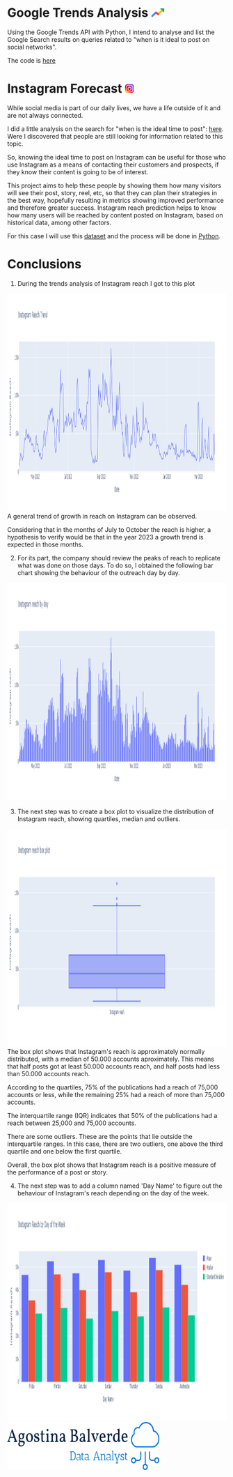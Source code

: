 # Google Trends Analysis <img src="https://github.com/AgosBal/Instagram-Reach/blob/40768e90852e0ed2c44aeb399a07167fcfb74aa5/img/Google%20Trends.png" width="30" height="20" alt="Google Trends">

Using the Google Trends API with Python, I intend to analyse and list the Google Search results on queries related to "when is it ideal to post on social networks".

The code is [here](Google.Search.Analysis.ipynb)


# Instagram Forecast <img src="https://github.com/AgosBal/Instagram-Reach/blob/4abb54adfbc157be97f828eeca8b7f0fb6075498/img/Instagram.png" width="20" height="20" alt="Instagram">
While social media is part of our daily lives, we have a life outside of it and are not always connected.

I did a little analysis on the search for "when is the ideal time to post": [here](Google.Search.Analysis.ipynb). Were I discovered that people are still looking for information related to this topic.

So, knowing the ideal time to post on Instagram can be useful for those who use Instagram as a means of contacting their customers and prospects, if they know their content is going to be of interest.

This project aims to help these people by showing them how many visitors will see their post, story, reel, etc, so that they can plan their strategies in the best way, hopefully resulting in metrics showing improved performance and therefore greater success. Instagram reach prediction helps to know how many users will be reached by content posted on Instagram, based on historical data, among other factors.

For this case I will use this [dataset](Instagram-Reach.csv) and the process will be done in [Python](Instagram.Forecast.ipynb).

# Conclusions
1. During the trends analysis of Instagram reach I got to this plot
<img src="https://github.com/AgosBal/Instagram-Reach/blob/51c616296eef7bcf787eeb9a20f08f9ca4cd5263/img/Trend%20of%20Instagram%20reach.png" width='1500' height='500' alt="Instagram Reach Trend">
A general trend of growth in reach on Instagram can be observed.

Considering that in the months of July to October the reach is higher, a hypothesis to verify would be that in the year 2023 a growth trend is expected in those months.

2. For its part, the company should review the peaks of reach to replicate what was done on those days. To do so, I obtained the following bar chart showing the behaviour of the outreach day by day.
<img src="https://github.com/AgosBal/Instagram-Reach/blob/51c616296eef7bcf787eeb9a20f08f9ca4cd5263/img/Instagram%20reach%2C%20day%20by%20day.png" width='1500' height='500' alt="Instagram Reach day by day">

3. The next step was to create a box plot to visualize the distribution of Instagram reach, showing quartiles, median and outliers.
<img src="https://github.com/AgosBal/Instagram-Reach/blob/51c616296eef7bcf787eeb9a20f08f9ca4cd5263/img/Instagram%20reach%20box%20plot.png" width='1500' height='500' alt="Instagram Reach box plot">
The box plot shows that Instagram's reach is approximately normally distributed, with a median of 50.000 accounts aproximately. This means that half posts got at least 50.000 accounts reach, and half posts had less than 50.000 accounts reach.

According to the quartiles, 75% of the publications had a reach of 75,000 accounts or less, while the remaining 25% had a reach of more than 75,000 accounts.

The interquartile range (IQR) indicates that 50% of the publications had a reach between 25,000 and 75,000 accounts.

There are some outliers. These are the points that lie outside the interquartile ranges. In this case, there are two outliers, one above the third quartile and one below the first quartile.

Overall, the box plot shows that Instagram reach is a positive measure of the performance of a post or story.

4. The next step was to add a column named 'Day Name' to figure out the behaviour of Instagram's reach depending on the day of the week. 
<img src="https://github.com/AgosBal/Instagram-Reach/blob/51c616296eef7bcf787eeb9a20f08f9ca4cd5263/img/Instagram%20Reach%20by%20day%20of%20week.png" width='1500' height='500' alt="Instagram reach by day of the week">




<img src="https://github.com/AgosBal/Instagram-Reach/blob/f6f05e95f905273ece8dd5b084917b661345f57b/img/agostina-balverde-high-resolution-logo-transparent.png" width="350" height="110" alt="Agostina Balverde logo">
